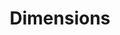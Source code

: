 ---
bigquery: https://console.cloud.google.com/bigquery?p=covid-19-dimensions-ai&page=table&d=data&t=publications
contributors: Digital Science, https://www.digital-science.com/
cost: Free for personal, non-commercial use.
description: Dimensions contains more than 100 million publications, ranging from
  articles published in scholarly journals, books and book chapters, to preprints
  and conference proceedings. All publications are contextualized with linked data
  sets, funding, publications, patents, clinical trials, and policy documents. You
  can also view associated categories, funders, institutions, and researcher profiles.
documentation: https://docs.dimensions.ai/bigquery/index.html
last_edit: 04/09/2022, 17:26:12
location: https://www.dimensions.ai/products/free/
maintained_by: Digital Science, https://www.digital-science.com/
schema_fields:
- funding_jpy
- research_orgs
- funding_nzd
- title
- email_address
- reference_ids
- category_uoa
- phase
- acknowledgements
- external_ids
- relationships
- category_hrcs_rac
- publication_ids
- category_rcdc
- metrics
- date_modified
- research_org_countries
- description
- end_year
- abstract
- researcher_ids
- current_assignee
- editors
- research_org_city_names
- funding_gbp
- priority_year
- proceedings_title
- ipcr
- funder_orgs
- conditions
- journal_lists
- expiration_year
- funding_aud
- publication_year
- brief_title
- citations_count
- organisation_details
- funding_details
- repository_url
- acronyms
- family_count
- patent_ids
- family_members_ids
- gender
- funder_org_cities
- id
- funding_amount
- conference
- cpc
- category_icrp_cso
- associated_publication_arxiv_id
- funding_usd
- address
- mesh_headings
- book_series_title
- altmetrics
- source_id
- filing_status
- priority_date
- filing_date
- repository_id
- name
- original_assignee
- grant_number
- assignee_countries
- embargo_date
- current_assignee_countries
- funding_currency
- date_normal
- associated_publication_id
- established
- jurisdiction
- publication_date
- journal
- date_print
- book_title
- acronym
- resulting_publication_ids
- linkout
- inventor_names
- links
- active_years
- associated_publication_doi
- application_number
- filing_year
- citation_string
- date_online
- citations
- associated_publication_pmid
- interventions
- start_year
- category_hrcs_hc
- mesh_terms
- funder_org_state_codes
- arxiv_id
- date
- open_access_categories_v2
- current_assignee_orgs
- legal_events
- foa_number
- start_date
- end_date
- funder_org
- eisbn
- created_date
- legal_status
- granted_year
- pmid
- volume
- aliases
- authors
- types
- original_abstract
- registry
- language
- category_sdg
- status
- parent_id
- funding_cad
- pmcid
- funder_countries
- original_title
- year
- repository_name
- funding_chf
- category_for
- funding_cny
- expiration_date
- date_inserted
- doi
- cited_by_ids
- research_org_state_names
- granted_date
- category_hra
- open_access_categories
- categories
- subtitles
- publisher
- research_org_country_names
- investigators
- category_icrp_ct
- funder_org_acronyms
- issue
- funding_eur
- funder_org_countries
- pages
- isbn
- research_org_state_codes
- research_org_cities
- category_bra
- type
- original_assignee_countries
- kind
- date_imported_gbq
- wikipedia_url
- assignee_orgs
- resulting_publication_doi
- labels
- associated_grant_ids
- concepts
- original_assignee_orgs
- clinical_trial_ids
- supporting_grant_ids
- license
- family_id
shortname: dimensions
tags:
- scholarly literature
- patents
- funding
- clinical trials
- academic profiles
terms_of_use: 'Use of both the Dimensions COVID-19 dataset and full Dimensions dataset
  are subject to the Dimensions Terms of use: https://www.dimensions.ai/policies-terms-legal '
title: Dimensions
uuid: dcff88bd-fe6b-4fdb-8159-809bf9d7bc1c
---